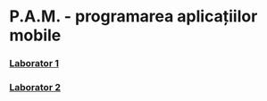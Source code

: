 # P.A.M. - programarea aplicațiilor mobile

### [Laborator 1](./docs/Lab1.MD)
### [Laborator 2](./docs/Lab2.MD)
